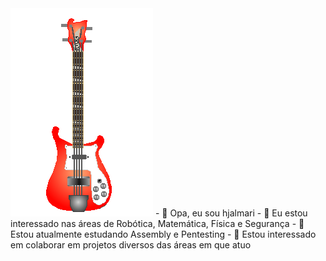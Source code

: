 

<div>
  <img src="rickey.png" style="margin:left; position: relative">
- 👋 Opa, eu sou hjalmari
- 👀 Eu estou interessado nas áreas de Robótica, Matemática, Física e Segurança
- 🌱 Estou atualmente estudando Assembly e Pentesting
- 💞️ Estou interessado em colaborar em projetos diversos das áreas em que atuo 
</div>
<!---
hjalmari/hjalmari is a ✨ special ✨ repository because its `README.md` (this file) appears on your GitHub profile.
You can click the Preview link to take a look at your changes.
--->
